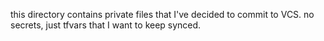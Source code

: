 this directory contains private files that I've decided to commit to VCS. no secrets, just tfvars that I want to keep synced.